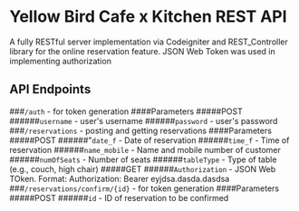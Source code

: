 # Yellow Bird Cafe x Kitchen REST API
A fully RESTful server implementation via Codeigniter and REST_Controller library for the online reservation feature. JSON Web Token was used in implementing authorization

## API Endpoints
###`/auth` - for token generation
####Parameters
#####POST
######`username` - user's username
######`password` - user's password
###`/reservations` - posting and getting reservations
####Parameters
#####POST
######"`date_f` - Date of reservation
######`time_f` - Time of reservation
######`name_mobile` - Name and mobile number of customer
######`numOfSeats` - Number of seats
######`tableType` - Type of table (e.g., couch, high chair)
#####GET
######`Authorization` - JSON Web TOken. Format: Authorization: Bearer eyjdsa.dasda.dasdsa
###`/reservations/confirm/{id}` - for token generation
####Parameters
#####POST
######`id` - ID of reservation to be confirmed
